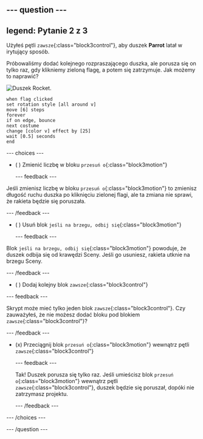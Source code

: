 --- question ---
---
legend: Pytanie 2 z 3
---

Użyłeś pętli `zawsze`{:class="block3control"}, aby duszek **Parrot** latał w irytujący sposób.

Próbowaliśmy dodać kolejnego rozpraszającego duszka, ale porusza się on tylko raz, gdy klikniemy zieloną flagę, a potem się zatrzymuje. Jak możemy to naprawić?

![Duszek Rocket.](images/rocket-sprite.png)

```blocks3
when flag clicked
set rotation style [all around v] 
move [6] steps 
forever 
if on edge, bounce 
next costume 
change [color v] effect by [25] 
wait [0.5] seconds 
end
```

--- choices ---

- ( ) Zmienić liczbę w bloku `przesuń o`{:class="block3motion"}

  --- feedback ---

Jeśli zmienisz liczbę w bloku `przesuń o`{:class="block3motion"} to zmienisz długość ruchu duszka po kliknięciu zielonej flagi, ale ta zmiana nie sprawi, że rakieta będzie się poruszała.

  --- /feedback ---

- ( ) Usuń blok `jeśli na brzegu, odbij się`{:class="block3motion"}

  --- feedback ---

Blok `jeśli na brzegu, odbij się`{:class="block3motion"} powoduje, że duszek odbija się od krawędzi Sceny. Jeśli go usuniesz, rakieta utknie na brzegu Sceny.

  --- /feedback ---

- ( ) Dodaj kolejny blok `zawsze`{:class="block3control"}

--- feedback ---

Skrypt może mieć tylko jeden blok `zawsze`{:class="block3control"}. Czy zauważyłeś, że nie możesz dodać bloku pod blokiem `zawsze`{:class="block3control"}?

--- /feedback ---

- (x) Przeciągnij blok `przesuń o`{:class="block3motion"} wewnątrz pętli `zawsze`{:class="block3control"}

  --- feedback ---

  Tak! Duszek porusza się tylko raz. Jeśli umieścisz blok `przesuń o`{:class="block3motion"} wewnątrz pętli `zawsze`{:class="block3control"}, duszek będzie się poruszał, dopóki nie zatrzymasz projektu.

  --- /feedback ---

--- /choices ---

--- /question ---
